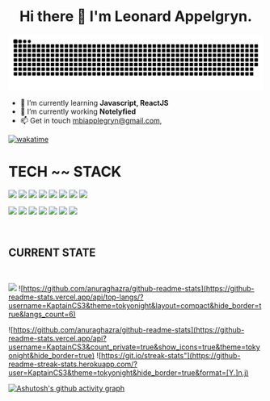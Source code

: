 

<h1 style = "text-align: center;"> Hi there 👋 I'm Leonard Appelgryn.</h1>

![github contribution grid snake animation](https://raw.githubusercontent.com/KaptainCS3/platane/output/github-contribution-grid-snake.svg#gh-light-mode-only)

- 🌱 I’m currently learning **Javascript, ReactJS**
- 🔭 I’m currently working **Notelyfied**
- 📫 Get in touch mbiapplegryn@gmail.com, 


[![wakatime](https://wakatime.com/badge/user/fe1b1813-7f16-4123-9eaf-33ae3ce68d18.svg)](https://wakatime.com/@fe1b1813-7f16-4123-9eaf-33ae3ce68d18)

# TECH ~~ STACK




![](https://img.shields.io/badge/HTML5-E34F26?style=for-the-badge&logo=html5&logoColor=white)
![](https://img.shields.io/badge/CSS3-1572B6?style=for-the-badge&logo=css3&logoColor=white)
![](https://img.shields.io/badge/JavaScript-323330?style=for-the-badge&logo=javascript&logoColor=F7DF1E)
![](https://img.shields.io/badge/jQuery-0769AD?style=for-the-badge&logo=jquery&logoColor=white)
![](https://img.shields.io/badge/React-20232A?style=for-the-badge&logo=react&logoColor=61DAFB)
![](https://img.shields.io/badge/Sass-CC6699?style=for-the-badge&logo=sass&logoColor=white)
![](https://img.shields.io/badge/MySQL-005C84?style=for-the-badge&logo=mysql&logoColor=white)
![](https://img.shields.io/badge/GitHub%20Pages-222222?style=for-the-badge&logo=GitHub%20Pages&logoColor=white)

![](https://img.shields.io/badge/GIT-E44C30?style=for-the-badge&logo=git&logoColor=white)
![](https://img.shields.io/badge/GitHub-100000?style=for-the-badge&logo=github&logoColor=white)
![](https://img.shields.io/badge/Adobe%20XD-470137?style=for-the-badge&logo=Adobe%20XD&logoColor=#FF61F6)
![](https://img.shields.io/badge/C-00599C?style=for-the-badge&logo=c&logoColor=white)
![](https://img.shields.io/badge/C%2B%2B-00599C?style=for-the-badge&logo=c%2B%2B&logoColor=white)
![](https://img.shields.io/badge/Font_Awesome-339AF0?style=for-the-badge&logo=fontawesome&logoColor=white)
![](https://img.shields.io/badge/Markdown-000000?style=for-the-badge&logo=markdown&logoColor=white)

<br/>

 ## CURRENT STATE

<br/>

![](https://github-profile-summary-cards.vercel.app/api/cards/profile-details?username=KaptainCS3&theme=tokyonight)
![https://github.com/anuraghazra/github-readme-stats](https://github-readme-stats.vercel.app/api/top-langs/?username=KaptainCS3&theme=tokyonight&layout=compact&hide_border=true&langs_count=6)

![https://github.com/anuraghazra/github-readme-stats](https://github-readme-stats.vercel.app/api?username=KaptainCS3&count_private=true&show_icons=true&theme=tokyonight&hide_border=true)
![https://git.io/streak-stats"](https://github-readme-streak-stats.herokuapp.com/?user=KaptainCS3&theme=tokyonight&hide_border=true&format=[Y.]n.j)


[![Ashutosh's github activity graph](https://github-readme-activity-graph.cyclic.app/graph?username=KaptainCS3&theme=react-dark)](https://github.com/ashutosh00710/github-readme-activity-graph)


